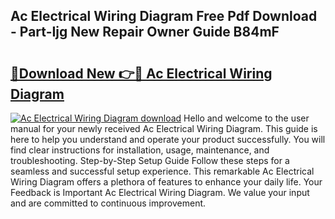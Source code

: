 ## Ac Electrical Wiring Diagram Free Pdf Download - Part-Ijg New Repair Owner Guide B84mF

# <h2><a href="http://dfrjgfh.blite.top/?on=Ac+Electrical+Wiring+Diagram">🔗Download New 👉🔴 Ac Electrical Wiring Diagram</a></h2>

[![Ac Electrical Wiring Diagram download](https://i.imgur.com/lujVjoI.png)](http://dfrjgfh.blite.top/?on=Ac+Electrical+Wiring+Diagram)
Hello and welcome to the user manual for your newly received Ac Electrical Wiring Diagram. This guide is here to help you understand and operate your product successfully. You will find clear instructions for installation, usage, maintenance, and troubleshooting. Step-by-Step Setup Guide Follow these steps for a seamless and successful setup experience. This remarkable Ac Electrical Wiring Diagram offers a plethora of features to enhance your daily life. Your Feedback is Important Ac Electrical Wiring Diagram. We value your input and are committed to continuous improvement.

